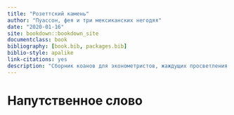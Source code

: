 ```yaml
--- 
title: "Розеттский камень"
author: "Пуассон, фея и три мексиканских негодяя"
date: "2020-01-16"
site: bookdown::bookdown_site
documentclass: book
bibliography: [book.bib, packages.bib]
biblio-style: apalike
link-citations: yes
description: "Сборник коанов для эконометристов, жаждущих просветления."
---
```


# Напутственное слово

<style>
pre.r {
    background-color: #FEF9E7 !important;
}
pre.stata {
    background-color: #BDBDBD !important;
}
pre.python {
    background-color: #FDF2E9 !important;
}
</style> 



